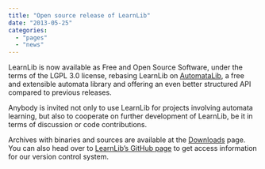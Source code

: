 ```yaml
---
title: "Open source release of LearnLib"
date: "2013-05-25"
categories:
  - "pages"
  - "news"
---
```


LearnLib is now available as Free and Open Source Software, under the terms of the LGPL 3.0 license, rebasing LearnLib on [AutomataLib](https://github.com/learnlib/automatalib), a free and extensible automata library and offering an even better structured API compared to previous releases.

Anybody is invited not only to use LearnLib for projects involving automata learning, but also to cooperate on further development of LearnLib, be it in terms of discussion or code contributions.

Archives with binaries and sources are available at the [Downloads](https://learnlib.de/resources/version-history/) page.
You can also head over to [LearnLib’s GitHub page](https://github.com/learnlib/learnlib) to get access information for our version control system.
